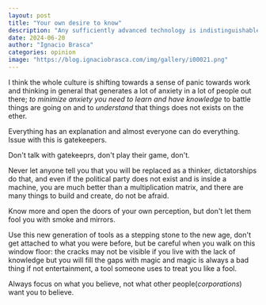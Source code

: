 ```yaml
---
layout: post  
title: "Your own desire to know"
description: "Any sufficiently advanced technology is indistinguishable from magic...and your own desire to know."
date: 2024-06-20
author: "Ignacio Brasca"  
categories: opinion  
image: "https://blog.ignaciobrasca.com/img/gallery/i00021.png"  
---
```


I think the whole culture is shifting towards a sense of panic towards work and thinking in general that generates a lot of anxiety in a lot of people out there; *to minimize anxiety you need to learn and have knowledge* to battle things are going on and to *understand* that things does not exists on the ether.

Everything has an explanation and almost everyone can do everything. Issue with this is gatekeepers.

Don't talk with gatekeeprs, don't play their game, don't.

Never let anyone tell you that you will be replaced as a thinker, dictatorships do that, and even if the political party does not exist and is inside a machine, you are much better than a multiplication matrix, and there are many things to build and create, do not be afraid.

Know more and open the doors of your own perception, but don't let them fool you with smoke and mirrors.

Use this new generation of tools as a stepping stone to the new age, don't get attached to what you were before, but be careful when you walk on this window floor: the cracks may not be visible if you live with the lack of knowledge but you will fill the gaps with magic and magic is always a bad thing if not entertainment, a tool someone uses to treat you like a fool.

Always focus on what you believe, not what other people(*corporations*) want you to believe.